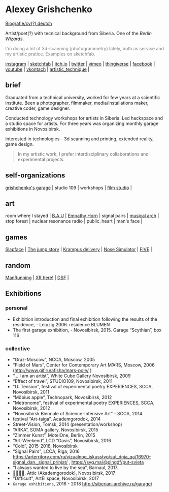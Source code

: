 # Alexey Grishchenko

[Biografie/cv(?) deutch](cv_de.md)

Artist/poet(?) with tecnical background from Siberia. One of the *Berlin Wizards*.


<font color='gray'>I'm doing a lot of 3d-scanning (photogrammetry) lately, both as service and my artistic pratice. Examples on sketchfab.</font>


[instagram](https://www.instagram.com/eggnot1/) | [sketchfab](https://sketchfab.com/eggnot) | [itch.io](https://eggnot.itch.io/) | [twitter](https://twitter.com/eggnot4) | [vimeo](https://vimeo.com/eggnot) | [thingiverse](https://www.thingiverse.com/eggnot) | [facebook](https://www.facebook.com/eggnot1) | [youtube](https://www.youtube.com/channelUCK0ev2LGNSdGau6gKvJhqIw) | [vkontach](https://vk.com/eggnot) | [artistic_technique](https://www.youtube.com/channel/UCdvlxi_PDWnofwnoCXpuH8A) |

## brief

Graduated from a technical university, worked for few years at a scientific institute.
Been a photographer, filmmaker, media/installations maker, creative coder, game designer.

Conducted technology workshops for artists in Siberia. Led hackspace and a studio space for artists.
For three years was organizing monthly garage exhibitions in Novosibirsk.

Interested in technologies - 3d scanning and printing, extended reality, game design.

>In my artistic work, I prefer interdisciplinary collaborations and experimental projects.


## self-organizations
[grishchenko's garage](garage) |
studio 109 |
workshops |
[film studio](http://thekinostudio.blogspot.ru/) |

## art
room where I stayed |
[B.A.U](bau) |
[Empathy Horn](empathy_horn) |
signal pairs |
[musical arch](musical_arch) |
stop forest |
nuclear resonance radio |
public_heart |
man's face |

## games
[Slapface](https://eggnot.itch.io/slap-face) |
[The jump story](the_jump_story) |
[Krampus delivery](https://eggnot.itch.io/krampus-delivery) |
[Nose Simulator](https://meownsk.itch.io/nose-simulator) |
[FIVE](https://13floor.itch.io/five) |


## random
[ManRunning](man_running) | [XR here!](xr) | [DSF](dsf) |


## Exhibitions
### personal
* Exhibition introduction and final exhibition following the results of the residence, - Leipzig 2006. residence BLUMEN
* The first garage exhibition, - Novosibirsk, 2015. Garage “Scythian”, box 116

### collective
* “Graz-Moscow”, NCCA, Moscow, 2005
* “Field of Mars”, Center for Contemporary Art M’ARS, Moscow, 2006 (http://www.gif.ru/afisha/mars-pole/ )
* “... I am an artist”, White Cube Gallery Novosibirsk, 2009
* “Effect of travel”, STUDIO109, Novosibirsk, 2011
* "U: Tension", festival of experimental poetry EXPERIENCES, SCCA, Novosibirsk, 2011
* “Möbius apple”, Technopark, Novosibirsk, 2012
* "Metronome", festival of experimental poetry EXPERIENCES, SCCA, Novosibirsk, 2012
* “Novosibirsk Biennale of Science-Intensive Art” - SCCA, 2014.
* festival “Art-taiga”, Academgorodok, 2014
* Street-Vision, Tomsk, 2014 (presentation/workshop)
* “ARKA”, SOMA gallery, Novosibirsk, 2015
* “Zimmer Kunst”, MotelOne, Berlin, 2015
* “Art-Weekend”, LCD “Oasis”, Novosibirsk, 2016
* “Cold”, 2015-2018, Novosibirsk
* “Signal Pairs”, LCCA, Riga, 2016 https://arterritory.com/ru/vizualnoe_iskusstvo/sut_dnja_qa/16970-signal_dan._signal_prinjat/ , https://syg.ma/@pingdf/put-svieta
* “I always wanted to live by the sea”, Barnaul, 2017.
* 👌🏻👈🏻, Attic (Akademgorodok), Novosibirsk, 2017
* "Difficult", ArtEl space, Novosibirsk, 2017
* `Garage exhibitions`, 2016 - 2018 http://siberian-archive.ru/garage/